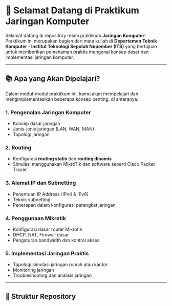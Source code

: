 # 👋 Selamat Datang di Praktikum Jaringan Komputer

Selamat datang di repository resmi praktikum **Jaringan Komputer**!  
Praktikum ini merupakan bagian dari mata kuliah di **Departemen Teknik Komputer - Institut Teknologi Sepuluh Nopember (ITS)** yang bertujuan untuk memberikan pemahaman praktis mengenai konsep dasar dan implementasi jaringan komputer.

---

## 📚 Apa yang Akan Dipelajari?

Dalam modul-modul praktikum ini, kamu akan mempelajari dan mengimplementasikan beberapa konsep penting, di antaranya:

### 1. **Pengenalan Jaringan Komputer**
- Konsep dasar jaringan
- Jenis-jenis jaringan (LAN, WAN, MAN)
- Topologi jaringan

### 2. **Routing**
- Konfigurasi **routing statis** dan **routing dinamis**
- Simulasi menggunakan MikroTik dan software seperti Cisco Packet Tracer

### 3. **Alamat IP dan Subnetting**
- Penentuan IP Address (IPv4 & IPv6)
- Teknik subnetting
- Penerapan dalam konfigurasi perangkat jaringan

### 4. **Penggunaan Mikrotik**
- Konfigurasi dasar router Mikrotik
- DHCP, NAT, Firewall dasar
- Pengaturan bandwidth dan kontrol akses

### 5. **Implementasi Jaringan Praktis**
- Topologi simulasi jaringan rumah atau kantor
- Monitoring jaringan
- Troubleshooting dan analisis jaringan

---

## 📁 Struktur Repository

